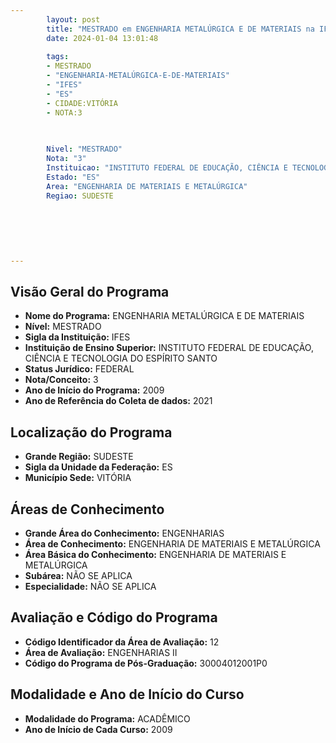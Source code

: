 ```yaml
---
        layout: post
        title: "MESTRADO em ENGENHARIA METALÚRGICA E DE MATERIAIS na IFES  "
        date: 2024-01-04 13:01:48
     
        tags:
        - MESTRADO
        - "ENGENHARIA-METALÚRGICA-E-DE-MATERIAIS"
        - "IFES"
        - "ES"
        - CIDADE:VITÓRIA
        - NOTA:3
        
       

        Nivel: "MESTRADO"
        Nota: "3"
        Instituicao: "INSTITUTO FEDERAL DE EDUCAÇÃO, CIÊNCIA E TECNOLOGIA DO ESPÍRITO SANTO"
        Estado: "ES"
        Area: "ENGENHARIA DE MATERIAIS E METALÚRGICA"
        Regiao: SUDESTE
        
        
        
        
        
        
---
```

## Visão Geral do Programa
- **Nome do Programa:** ENGENHARIA METALÚRGICA E DE MATERIAIS
- **Nível:** MESTRADO
- **Sigla da Instituição:** IFES
- **Instituição de Ensino Superior:** INSTITUTO FEDERAL DE EDUCAÇÃO, CIÊNCIA E TECNOLOGIA DO ESPÍRITO SANTO
- **Status Jurídico:** FEDERAL
- **Nota/Conceito:** 3
- **Ano de Início do Programa:** 2009
- **Ano de Referência do Coleta de dados:** 2021

## Localização do Programa
- **Grande Região:** SUDESTE
- **Sigla da Unidade da Federação:** ES
- **Município Sede:** VITÓRIA

## Áreas de Conhecimento
- **Grande Área do Conhecimento:** ENGENHARIAS
- **Área de Conhecimento:** ENGENHARIA DE MATERIAIS E METALÚRGICA
- **Área Básica do Conhecimento:** ENGENHARIA DE MATERIAIS E METALÚRGICA
- **Subárea:** NÃO SE APLICA
- **Especialidade:** NÃO SE APLICA

## Avaliação e Código do Programa
- **Código Identificador da Área de Avaliação:** 12
- **Área de Avaliação:** ENGENHARIAS II
- **Código do Programa de Pós-Graduação:** 30004012001P0


## Modalidade e Ano de Início do Curso
- **Modalidade do Programa:** ACADÊMICO
- **Ano de Início de Cada Curso:** 2009
